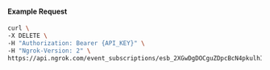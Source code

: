 <!-- Code generated for API Clients. DO NOT EDIT. -->

#### Example Request

```bash
curl \
-X DELETE \
-H "Authorization: Bearer {API_KEY}" \
-H "Ngrok-Version: 2" \
https://api.ngrok.com/event_subscriptions/esb_2XGwDgDOCguZDpcBcN4pkulhIPX/sources/ip_policy_updated.v0
```
